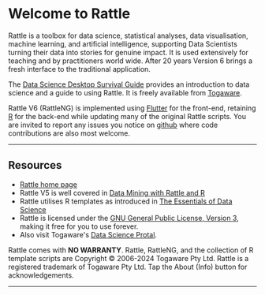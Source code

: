 # Welcome to **Rattle**

Rattle is a toolbox for data science, statistical analyses, data
visualisation, machine learning, and artificial intelligence,
supporting Data Scientists turning their data into stories for genuine
impact. It is used extensively for teaching and by practitioners world
wide. After 20 years Version 6 brings a fresh interface to the
traditional application.

The [Data Science Desktop Survival
Guide](https://survivor.togaware.com/datascience) provides an
introduction to data science and a guide to using Rattle. It is freely
available from [Togaware](https://togaware.com).

Rattle V6 (RattleNG) is implemented using
[Flutter](https://flutter.dev) for the front-end, retaining
[R](https://r-project.org) for the back-end while updating many of the
original Rattle scripts. You are invited to report any issues you
notice on [github](https://github.com/gjwgit/rattleng) where code
contributions are also most welcome.

---

## Resources

+ [Rattle home page](https://rattle.togaware.com)
+ Rattle V5 is well covered in
  [Data Mining with Rattle and R](https://bit.ly/rattle_data_mining)
+ Rattle utilises R templates as introduced in
  [The Essentials of Data Science](https://bit.ly/essentials_data_science)
+ Rattle is licensed under the [GNU General Public License, Version
  3](https://www.gnu.org/licenses/gpl-3.0.en.html), making it free for
  you to use forever.
+ Also visit Togaware's [Data Science Protal](https://togaware.com/onepager.html).

Rattle comes with **NO WARRANTY**. Rattle, RattleNG, and the
collection of R template scripts are Copyright © 2006-2024 Togaware
Pty Ltd. Rattle is a registered trademark of Togaware Pty Ltd. Tap the
About (Info) button for acknowledgements.

---
